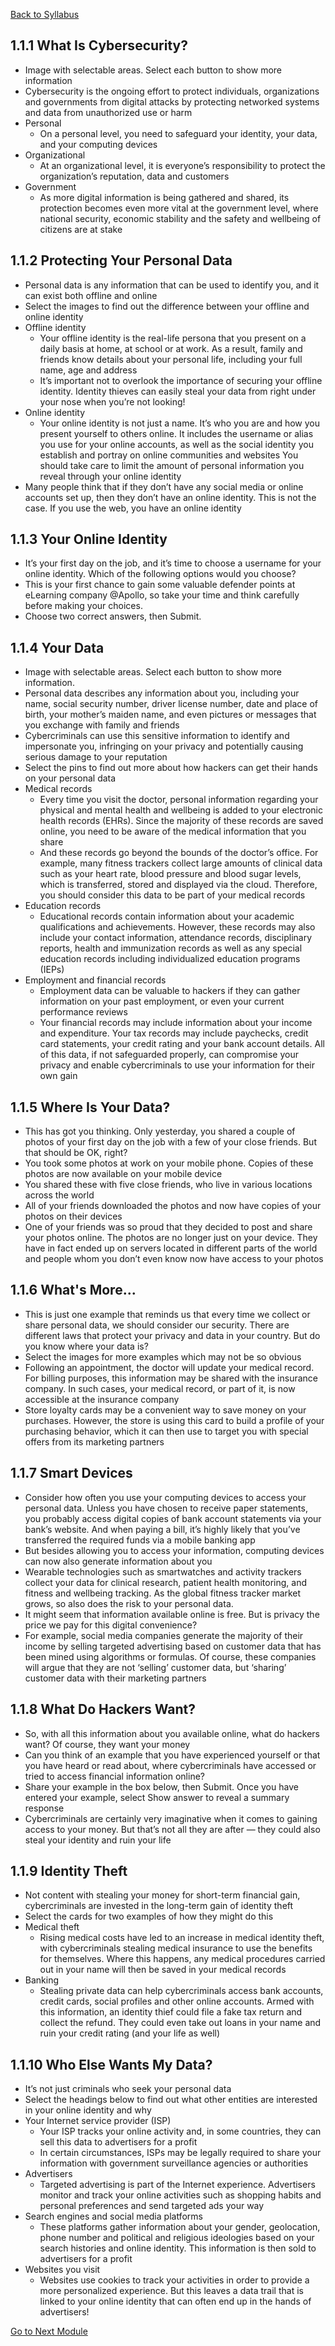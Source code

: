 [Back to Syllabus](./README.md#course-syllabus)

## 1.1.1 What Is Cybersecurity?

- Image with selectable areas. Select each button to show more information
- Cybersecurity is the ongoing effort to protect individuals, organizations and governments from digital attacks by protecting networked systems and data from unauthorized use or harm
- Personal
    - On a personal level, you need to safeguard your identity, your data, and your computing devices
- Organizational
    - At an organizational level, it is everyone’s responsibility to protect the organization’s reputation, data and customers
- Government
    - As more digital information is being gathered and shared, its protection becomes even more vital at the government level, where national security, economic stability and the safety and wellbeing of citizens are at stake

## 1.1.2 Protecting Your Personal Data

- Personal data is any information that can be used to identify you, and it can exist both offline and online
- Select the images to find out the difference between your offline and online identity
- Offline identity
    - Your offline identity is the real-life persona that you present on a daily basis at home, at school or at work. As a result, family and friends know details about your personal life, including your full name, age and address
    - It’s important not to overlook the importance of securing your offline identity. Identity thieves can easily steal your data from right under your nose when you’re not looking!
- Online identity
    - Your online identity is not just a name. It’s who you are and how you present yourself to others online. It includes the username or alias you use for your online accounts, as well as the social identity you establish and portray on online communities and websites
    You should take care to limit the amount of personal information you reveal through your online identity
- Many people think that if they don’t have any social media or online accounts set up, then they don’t have an online identity. This is not the case. If you use the web, you have an online identity

## 1.1.3 Your Online Identity

- It’s your first day on the job, and it’s time to choose a username for your online identity. Which of the following options would you choose?
- This is your first chance to gain some valuable defender points at eLearning company @Apollo, so take your time and think carefully before making your choices.
- Choose two correct answers, then Submit.

## 1.1.4 Your Data

- Image with selectable areas. Select each button to show more information.
- Personal data describes any information about you, including your name, social security number, driver license number, date and place of birth, your mother’s maiden name, and even pictures or messages that you exchange with family and friends
- Cybercriminals can use this sensitive information to identify and impersonate you, infringing on your privacy and potentially causing serious damage to your reputation
- Select the pins to find out more about how hackers can get their hands on your personal data
- Medical records
    - Every time you visit the doctor, personal information regarding your physical and mental health and wellbeing is added to your electronic health records (EHRs). Since the majority of these records are saved online, you need to be aware of the medical information that you share
    - And these records go beyond the bounds of the doctor’s office. For example, many fitness trackers collect large amounts of clinical data such as your heart rate, blood pressure and blood sugar levels, which is transferred, stored and displayed via the cloud. Therefore, you should consider this data to be part of your medical records
- Education records
    - Educational records contain information about your academic qualifications and achievements. However, these records may also include your contact information, attendance records, disciplinary reports, health and immunization records as well as any special education records including individualized education programs (IEPs)
- Employment and financial records
    - Employment data can be valuable to hackers if they can gather information on your past employment, or even your current performance reviews
    - Your financial records may include information about your income and expenditure. Your tax records may include paychecks, credit card statements, your credit rating and your bank account details. All of this data, if not safeguarded properly, can compromise your privacy and enable cybercriminals to use your information for their own gain

## 1.1.5 Where Is Your Data?

- This has got you thinking. Only yesterday, you shared a couple of photos of your first day on the job with a few of your close friends. But that should be OK, right?
- You took some photos at work on your mobile phone. Copies of these photos are now available on your mobile device
- You shared these with five close friends, who live in various locations across the world
- All of your friends downloaded the photos and now have copies of your photos on their devices
- One of your friends was so proud that they decided to post and share your photos online. The photos are no longer just on your device. They have in fact ended up on servers located in different parts of the world and people whom you don’t even know now have access to your photos

## 1.1.6 What's More...

- This is just one example that reminds us that every time we collect or share personal data, we should consider our security. There are different laws that protect your privacy and data in your country. But do you know where your data is?
- Select the images for more examples which may not be so obvious
- Following an appointment, the doctor will update your medical record. For billing purposes, this information may be shared with the insurance company. In such cases, your medical record, or part of it, is now accessible at the insurance company
- Store loyalty cards may be a convenient way to save money on your purchases. However, the store is using this card to build a profile of your purchasing behavior, which it can then use to target you with special offers from its marketing partners

## 1.1.7 Smart Devices

- Consider how often you use your computing devices to access your personal data. Unless you have chosen to receive paper statements, you probably access digital copies of bank account statements via your bank’s website. And when paying a bill, it’s highly likely that you’ve transferred the required funds via a mobile banking app
- But besides allowing you to access your information, computing devices can now also generate information about you
- Wearable technologies such as smartwatches and activity trackers collect your data for clinical research, patient health monitoring, and fitness and wellbeing tracking. As the global fitness tracker market grows, so also does the risk to your personal data.
- It might seem that information available online is free. But is privacy the price we pay for this digital convenience?
- For example, social media companies generate the majority of their income by selling targeted advertising based on customer data that has been mined using algorithms or formulas. Of course, these companies will argue that they are not ‘selling’ customer data, but ‘sharing’ customer data with their marketing partners

## 1.1.8 What Do Hackers Want?

- So, with all this information about you available online, what do hackers want? Of course, they want your money
- Can you think of an example that you have experienced yourself or that you have heard or read about, where cybercriminals have accessed or tried to access financial information online?
- Share your example in the box below, then Submit. Once you have entered your example, select Show answer to reveal a summary response
- Cybercriminals are certainly very imaginative when it comes to gaining access to your money. But that’s not all they are after — they could also steal your identity and ruin your life

## 1.1.9 Identity Theft

- Not content with stealing your money for short-term financial gain, cybercriminals are invested in the long-term gain of identity theft
- Select the cards for two examples of how they might do this
- Medical theft
    - Rising medical costs have led to an increase in medical identity theft, with cybercriminals stealing medical insurance to use the benefits for themselves. Where this happens, any medical procedures carried out in your name will then be saved in your medical records
- Banking
    - Stealing private data can help cybercriminals access bank accounts, credit cards, social profiles and other online accounts. Armed with this information, an identity thief could file a fake tax return and collect the refund. They could even take out loans in your name and ruin your credit rating (and your life as well)

## 1.1.10 Who Else Wants My Data?

- It’s not just criminals who seek your personal data
- Select the headings below to find out what other entities are interested in your online identity and why
- Your Internet service provider (ISP)
    - Your ISP tracks your online activity and, in some countries, they can sell this data to advertisers for a profit
    - In certain circumstances, ISPs may be legally required to share your information with government surveillance agencies or authorities
- Advertisers
    - Targeted advertising is part of the Internet experience. Advertisers monitor and track your online activities such as shopping habits and personal preferences and send targeted ads your way
- Search engines and social media platforms
    - These platforms gather information about your gender, geolocation, phone number and political and religious ideologies based on your search histories and online identity. This information is then sold to advertisers for a profit
- Websites you visit
    - Websites use cookies to track your activities in order to provide a more personalized experience. But this leaves a data trail that is linked to your online identity that can often end up in the hands of advertisers!

[Go to Next Module](./2_Lab_1_Create_a_Watson_Studio_Project.md)